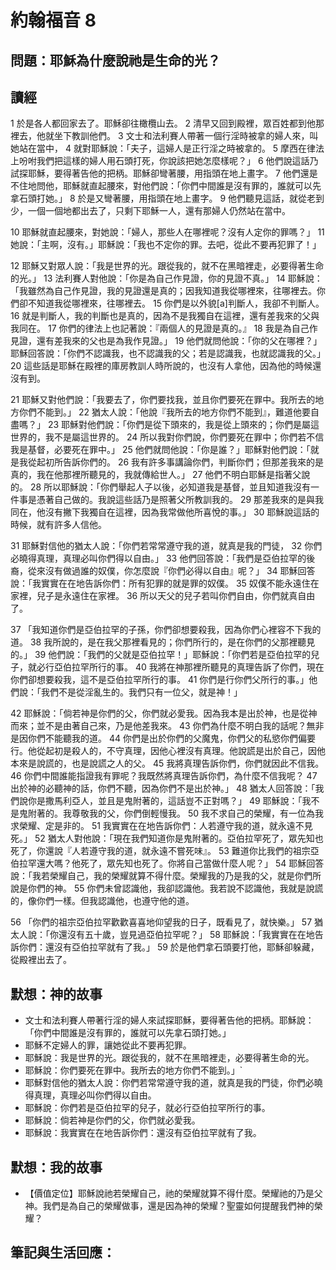 # 約翰福音 8

## 問題：耶穌為什麼說祂是生命的光？

## 讀經

1 於是各人都回家去了。耶穌卻往橄欖山去。 2 清早又回到殿裡，眾百姓都到他那裡去，他就坐下教訓他們。 3 文士和法利賽人帶著一個行淫時被拿的婦人來，叫她站在當中， 4 就對耶穌說：「夫子，這婦人是正行淫之時被拿的。 5 摩西在律法上吩咐我們把這樣的婦人用石頭打死，你說該把她怎麼樣呢？」 6 他們說這話乃試探耶穌，要得著告他的把柄。耶穌卻彎著腰，用指頭在地上畫字。 7 他們還是不住地問他，耶穌就直起腰來，對他們說：「你們中間誰是沒有罪的，誰就可以先拿石頭打她。」 8 於是又彎著腰，用指頭在地上畫字。 9 他們聽見這話，就從老到少，一個一個地都出去了，只剩下耶穌一人，還有那婦人仍然站在當中。

10 耶穌就直起腰來，對她說：「婦人，那些人在哪裡呢？沒有人定你的罪嗎？」 11 她說：「主啊，沒有。」耶穌說：「我也不定你的罪。去吧，從此不要再犯罪了！」

12 耶穌又對眾人說：「我是世界的光。跟從我的，就不在黑暗裡走，必要得著生命的光。」 13 法利賽人對他說：「你是為自己作見證，你的見證不真。」 14 耶穌說：「我雖然為自己作見證，我的見證還是真的；因我知道我從哪裡來，往哪裡去。你們卻不知道我從哪裡來，往哪裡去。 15 你們是以外貌[a]判斷人，我卻不判斷人。 16 就是判斷人，我的判斷也是真的，因為不是我獨自在這裡，還有差我來的父與我同在。 17 你們的律法上也記著說：『兩個人的見證是真的。』 18 我是為自己作見證，還有差我來的父也是為我作見證。」 19 他們就問他說：「你的父在哪裡？」耶穌回答說：「你們不認識我，也不認識我的父；若是認識我，也就認識我的父。」 20 這些話是耶穌在殿裡的庫房教訓人時所說的，也沒有人拿他，因為他的時候還沒有到。

21 耶穌又對他們說：「我要去了，你們要找我，並且你們要死在罪中。我所去的地方你們不能到。」 22 猶太人說：「他說『我所去的地方你們不能到』，難道他要自盡嗎？」 23 耶穌對他們說：「你們是從下頭來的，我是從上頭來的；你們是屬這世界的，我不是屬這世界的。 24 所以我對你們說，你們要死在罪中；你們若不信我是基督，必要死在罪中。」 25 他們就問他說：「你是誰？」耶穌對他們說：「就是我從起初所告訴你們的。 26 我有許多事講論你們，判斷你們；但那差我來的是真的，我在他那裡所聽見的，我就傳給世人。」 27 他們不明白耶穌是指著父說的。 28 所以耶穌說：「你們舉起人子以後，必知道我是基督，並且知道我沒有一件事是憑著自己做的。我說這些話乃是照著父所教訓我的。 29 那差我來的是與我同在，他沒有撇下我獨自在這裡，因為我常做他所喜悅的事。」 30 耶穌說這話的時候，就有許多人信他。

31 耶穌對信他的猶太人說：「你們若常常遵守我的道，就真是我的門徒， 32 你們必曉得真理，真理必叫你們得以自由。」 33 他們回答說：「我們是亞伯拉罕的後裔，從來沒有做過誰的奴僕，你怎麼說『你們必得以自由』呢？」 34 耶穌回答說：「我實實在在地告訴你們：所有犯罪的就是罪的奴僕。 35 奴僕不能永遠住在家裡，兒子是永遠住在家裡。 36 所以天父的兒子若叫你們自由，你們就真自由了。

37 「我知道你們是亞伯拉罕的子孫，你們卻想要殺我，因為你們心裡容不下我的道。 38 我所說的，是在我父那裡看見的；你們所行的，是在你們的父那裡聽見的。」 39 他們說：「我們的父就是亞伯拉罕！」耶穌說：「你們若是亞伯拉罕的兒子，就必行亞伯拉罕所行的事。 40 我將在神那裡所聽見的真理告訴了你們，現在你們卻想要殺我，這不是亞伯拉罕所行的事。 41 你們是行你們父所行的事。」他們說：「我們不是從淫亂生的。我們只有一位父，就是神！」

42 耶穌說：「倘若神是你們的父，你們就必愛我。因為我本是出於神，也是從神而來；並不是由著自己來，乃是他差我來。 43 你們為什麼不明白我的話呢？無非是因你們不能聽我的道。 44 你們是出於你們的父魔鬼，你們父的私慾你們偏要行。他從起初是殺人的，不守真理，因他心裡沒有真理。他說謊是出於自己，因他本來是說謊的，也是說謊之人的父。 45 我將真理告訴你們，你們就因此不信我。 46 你們中間誰能指證我有罪呢？我既然將真理告訴你們，為什麼不信我呢？ 47 出於神的必聽神的話，你們不聽，因為你們不是出於神。」 48 猶太人回答說：「我們說你是撒馬利亞人，並且是鬼附著的，這話豈不正對嗎？」 49 耶穌說：「我不是鬼附著的。我尊敬我的父，你們倒輕慢我。 50 我不求自己的榮耀，有一位為我求榮耀、定是非的。 51 我實實在在地告訴你們：人若遵守我的道，就永遠不見死。」 52 猶太人對他說：「現在我們知道你是鬼附著的。亞伯拉罕死了，眾先知也死了，你還說『人若遵守我的道，就永遠不嘗死味』。 53 難道你比我們的祖宗亞伯拉罕還大嗎？他死了，眾先知也死了。你將自己當做什麼人呢？」 54 耶穌回答說：「我若榮耀自己，我的榮耀就算不得什麼。榮耀我的乃是我的父，就是你們所說是你們的神。 55 你們未曾認識他，我卻認識他。我若說不認識他，我就是說謊的，像你們一樣。但我認識他，也遵守他的道。

56 「你們的祖宗亞伯拉罕歡歡喜喜地仰望我的日子，既看見了，就快樂。」 57 猶太人說：「你還沒有五十歲，豈見過亞伯拉罕呢？」 58 耶穌說：「我實實在在地告訴你們：還沒有亞伯拉罕就有了我。」 59 於是他們拿石頭要打他，耶穌卻躲藏，從殿裡出去了。

## 默想：神的故事
+ 文士和法利賽人帶著行淫的婦人來試探耶穌，要得著告他的把柄。耶穌說：「你們中間誰是沒有罪的，誰就可以先拿石頭打她。」
+ 耶穌不定婦人的罪，讓她從此不要再犯罪。
+ 耶穌說：我是世界的光。跟從我的，就不在黑暗裡走，必要得著生命的光。
+ 耶穌說：你們要死在罪中。我所去的地方你們不能到。」`
+ 耶穌對信他的猶太人說：你們若常常遵守我的道，就真是我的門徒，你們必曉得真理，真理必叫你們得以自由。
+ 耶穌說：你們若是亞伯拉罕的兒子，就必行亞伯拉罕所行的事。
+ 耶穌說：倘若神是你們的父，你們就必愛我。
+ 耶穌說：我實實在在地告訴你們：還沒有亞伯拉罕就有了我。

## 默想：我的故事
+ 【價值定位】耶穌說祂若榮耀自己，祂的榮耀就算不得什麼。榮耀祂的乃是父神。我們是為自己的榮耀做事，還是因為神的榮耀？聖靈如何提醒我們神的榮耀？

## 筆記與生活回應：

